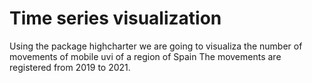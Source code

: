 # Time series visualization
Using the package highcharter we are going to visualiza the number of movements of mobile uvi of a region of Spain
The movements are registered from 2019 to 2021.

